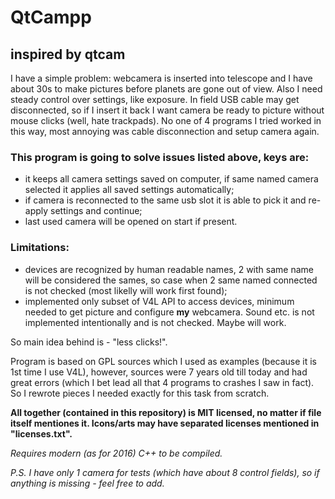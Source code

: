 # QtCampp
## inspired by qtcam

I have a simple problem: webcamera is inserted into telescope and I have about 30s to make pictures before planets are gone out of view. Also I need steady control over settings, like exposure. In field USB cable may get disconnected, so if I insert it back I want camera be ready to picture without mouse clicks (well, hate trackpads). No one of 4 programs I tried worked in this way, most annoying was cable disconnection and setup camera again.

### This program is going to solve issues listed above, keys are:

* it keeps all camera settings saved on computer, if same named camera selected it applies all saved
settings automatically;
* if camera is reconnected to the same usb slot it is able to pick it and re-apply settings and continue;
* last used camera will be opened on start if present.

### Limitations:

* devices are recognized by human readable names, 2 with same name will be considered the sames, so case when 2 same named connected is not checked (most likelly will work first found);
* implemented only subset of V4L API to access devices, minimum needed to get picture and configure __my__ webcamera. Sound etc. is not implemented intentionally and is not checked. Maybe will work.

So main idea behind is - "less clicks!".

Program is based on GPL sources which I used as examples (because it is 1st time I use V4L), however, sources were 7 years old till today and had great errors (which I bet lead all that 4 programs to crashes I saw in fact). So I rewrote pieces I needed exactly for this task from scratch.

__All together (contained in this repository) is MIT licensed, no matter if file itself mentiones it. Icons/arts may have separated licenses mentioned in "licenses.txt".__

_Requires modern (as for 2016) C++ to be compiled._

_P.S. I have only 1 camera for tests (which have about 8 control fields), so if anything is missing - feel free to add._
